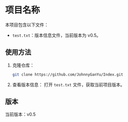 # 项目名称

本项目包含以下文件：

- `test.txt`：版本信息文件，当前版本为 v0.5。

## 使用方法

1. 克隆仓库：
   ```sh
   git clone https://github.com/JohnnyGanYu/Index.git
   ```
2. 查看版本信息：
   打开 `test.txt` 文件，获取当前项目版本。

## 版本

当前版本：v0.5
